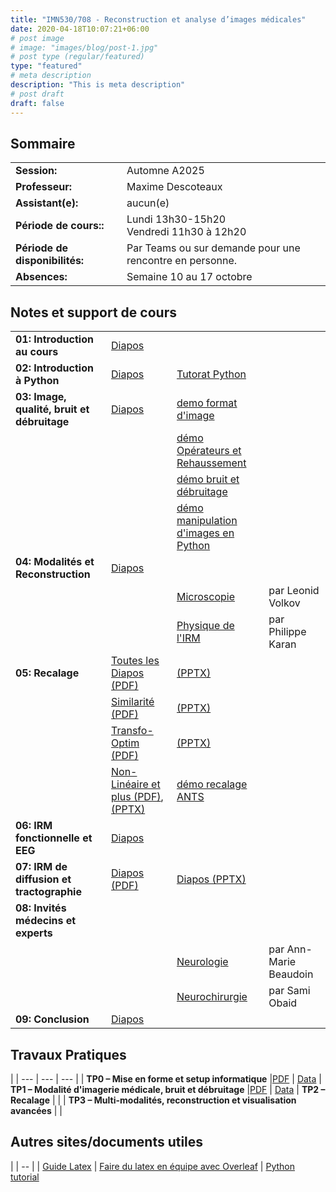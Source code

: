 ```yaml
---
title: "IMN530/708 - Reconstruction et analyse d’images médicales"
date: 2020-04-18T10:07:21+06:00
# post image
# image: "images/blog/post-1.jpg"
# post type (regular/featured)
type: "featured"
# meta description
description: "This is meta description"
# post draft
draft: false
---
```


## Sommaire

| | |
|--|--|
|**Session:** | Automne A2025
| **Professeur:** | Maxime Descoteaux
| **Assistant(e):** | 	aucun(e)
| **Période de cours::** | Lundi 13h30-15h20 <br>Vendredi 11h30 à 12h20
| **Période de disponibilités:** | Par Teams ou sur demande pour une rencontre en personne.
| **Absences:** | Semaine 10 au 17 octobre

## Notes et support de cours

<style>
table {
    border-collapse: collapse;
}
table, th, td {
   border: none!important;
}
blockquote {
    border-left: solid blue;
    padding-left: 10px;
}
</style>
| | | | |
|-------------|-------------|-------|--------|
| **01: Introduction au cours**               | [Diapos](imn_courses/imn530/cours/Intro.pdf) | |
| **02: Introduction à Python**               | [Diapos](imn_courses/imn530/cours/Intro_python.pptx)  | [Tutorat Python](imn_courses/imn530/demos/python_tutorial.zip) 
| **03: Image, qualité, bruit et débruitage** | [Diapos](imn_courses/imn530/cours/imagequalitedebruitage.pdf)  | [demo format d'image](imn_courses/imn530/demos/demoImageFormat.zip)         |
| 	       		      	 	      | | [démo Opérateurs et Rehaussement](imn_courses/imn530/demos/demoRehaussementContour.zip)            |
| 	       		      	 	      |  | [démo bruit et débruitage](imn_courses/imn530/demos/demoNoiseDenoise.zip)            |
| 	       		      	 	      |  | [démo manipulation d'images en Python](imn_courses/imn530/demos/demoPythonImageManipulation.zip)            |
| **04: Modalités et Reconstruction**         | [Diapos](imn_courses/imn530/cours/ModaliteImagerie.pdf) |            |
    		     			      | | [Microscopie](imn_courses/imn530/guests/Microscopie_LVolkov.pptx) | par Leonid Volkov
					      | | [Physique de l'IRM](imn_courses/imn530/guests/Physique_IRM_cours.pptx.pptx) |  par Philippe Karan
| **05: Recalage**                            | [Toutes les Diapos (PDF)](imn_courses/imn530/cours/Recalage.pdf)| [(PPTX)](imn_courses/imn530/cours/Recalage.pptx)          
| 					      | [Similarité (PDF)](imn_courses/imn530/cours/Recalage-Simil.pdf) | [(PPTX)](imn_courses/imn530/cours/Recalage-Simil.pptx) 	  
| 					      | [Transfo-Optim (PDF)](imn_courses/imn530/cours/Recalage-Transfo-Optim.pdf)| [(PPTX)](imn_courses/imn530/cours/Recalage-Transfo-Optim.pptx) |
| 					      | [Non-Linéaire et plus (PDF)](imn_courses/imn530/cours/Recalage-NonLineaire-et-plus.pdf), [(PPTX)](imn_courses/imn530/cours/Recalage-NonLineaire-et-plus.pptx) | [démo recalage ANTS](imn_courses/imn530/demos/demoRecalageANTS.zip)
| **06: IRM fonctionnelle et EEG**            | [Diapos](imn_courses/imn530/guests/IRMf-EEG_whittingstall.pdf) |            |
| **07: IRM de diffusion et tractographie**   | [Diapos (PDF)](imn_courses/imn530/cours/IRMd.pdf) | [Diapos (PPTX)](imn_courses/imn530/cours/IRMd.pptx) |
| **08: Invités médecins et experts**         |  |            |
    			    		      | | [Neurologie](imn_courses/imn530/guests/Neurologie_Ann-Marie.Beaudoin.pdf) | par Ann-Marie Beaudoin
	    				      | | [Neurochirurgie](imn_courses/imn530/guests/Neurochirurgie_Sami.Obaid.pdf) | par Sami Obaid
| **09: Conclusion**                          | [Diapos](imn_courses/imn530/cours/conclusion.pdf) |            |   

## Travaux Pratiques
|
| --- | --- | --- |
| **TP0 – Mise en forme et setup informatique** |[PDF](imn_courses/imn530/TP0.pdf) | [Data](imn_courses/imn530/Data_TP0.zip) 
| **TP1 – Modalité d'imagerie médicale, bruit et débruitage** |[PDF](imn_courses/imn530/TP1.pdf) | [Data](imn_courses/imn530/Data_TP1.zip) 
| **TP2 – Recalage** | | 
| **TP3 – Multi-modalités, reconstruction et visualisation avancées** | | 


## Autres sites/documents utiles

|
| -- |
| [Guide Latex](courses/imn359/misc/latex-guide.pdf)
| [Faire du latex en équipe avec Overleaf](https://www.overleaf.com/)
| [Python tutorial](https://docs.python.org/3/tutorial/)
